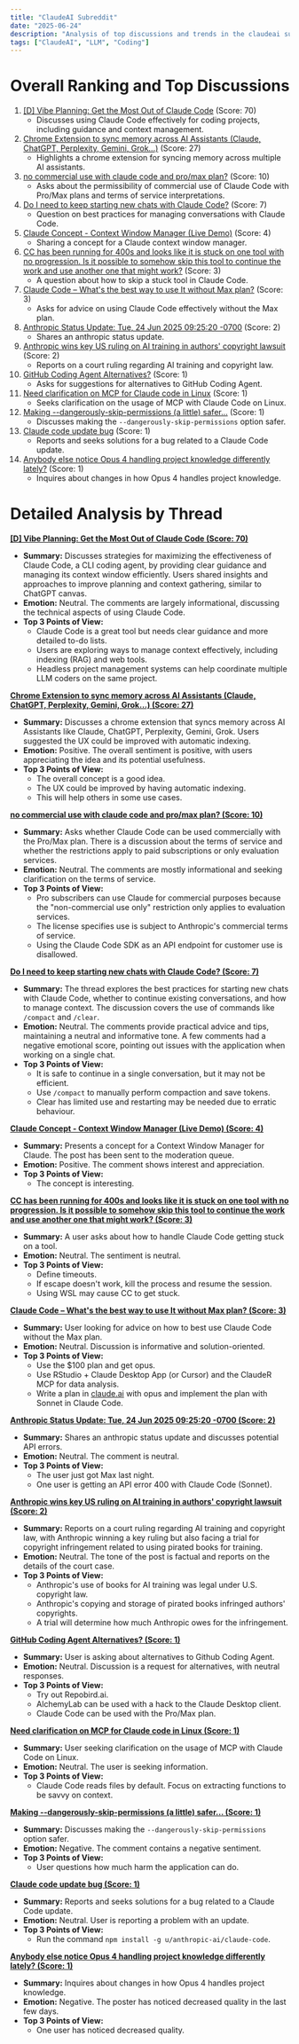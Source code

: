 ```yaml
---
title: "ClaudeAI Subreddit"
date: "2025-06-24"
description: "Analysis of top discussions and trends in the claudeai subreddit"
tags: ["ClaudeAI", "LLM", "Coding"]
---
```


# Overall Ranking and Top Discussions
1. [[D] Vibe Planning: Get the Most Out of Claude Code](https://v.redd.it/qamuh19ucw8f1) (Score: 70)
    * Discusses using Claude Code effectively for coding projects, including guidance and context management.
2. [Chrome Extension to sync memory across AI Assistants (Claude, ChatGPT, Perplexity, Gemini, Grok...)](https://v.redd.it/4halxd9r0x8f1) (Score: 27)
    *  Highlights a chrome extension for syncing memory across multiple AI assistants.
3. [no commercial use with claude code and pro/max plan?](https://www.reddit.com/r/ClaudeAI/comments/1ljigfd/no_commercial_use_with_claude_code_and_promax_plan/) (Score: 10)
    *  Asks about the permissibility of commercial use of Claude Code with Pro/Max plans and terms of service interpretations.
4. [Do I need to keep starting new chats with Claude Code?](https://www.reddit.com/r/ClaudeAI/comments/1ljk500/do_i_need_to_keep_starting_new_chats_with_claude/) (Score: 7)
    * Question on best practices for managing conversations with Claude Code.
5. [Claude Concept - Context Window Manager  (Live Demo)](https://v.redd.it/a943z81sdw8f1) (Score: 4)
    *  Sharing a concept for a Claude context window manager.
6. [CC has been running for 400s and looks like it is stuck on one tool with no progression. Is it possible to somehow skip this tool to continue the work and use another one that might work?](https://www.reddit.com/r/ClaudeAI/comments/1ljk5p1/cc_has_been_running_for_400s_and_looks_like_it_is/) (Score: 3)
    * A question about how to skip a stuck tool in Claude Code.
7. [Claude Code – What's the best way to use It without Max plan?](https://www.reddit.com/r/ClaudeAI/comments/1ljkc26/claude_code_whats_the_best_way_to_use_it_without/) (Score: 3)
    * Asks for advice on using Claude Code effectively without the Max plan.
8. [Anthropic Status Update: Tue, 24 Jun 2025 09:25:20 -0700](https://www.reddit.com/r/ClaudeAI/comments/1ljftdb/anthropic_status_update_tue_24_jun_2025_092520/) (Score: 2)
    * Shares an anthropic status update.
9. [Anthropic wins key US ruling on AI training in authors' copyright lawsuit](https://www.reuters.com/legal/litigation/anthropic-wins-key-ruling-ai-authors-copyright-lawsuit-2025-06-24/) (Score: 2)
    * Reports on a court ruling regarding AI training and copyright law.
10. [GitHub Coding Agent Alternatives?](https://www.reddit.com/r/ClaudeAI/comments/1ljf9kn/github_coding_agent_alternatives/) (Score: 1)
    * Asks for suggestions for alternatives to GitHub Coding Agent.
11. [Need clarification on MCP for Claude code in Linux](https://www.reddit.com/r/ClaudeAI/comments/1ljgm6u/need_clarification_on_mcp_for_claude_code_in_linux/) (Score: 1)
    * Seeks clarification on the usage of MCP with Claude Code on Linux.
12. [Making --dangerously-skip-permissions (a little) safer...](https://www.reddit.com/r/ClaudeAI/comments/1lji2jz/making_dangerouslyskippermissions_a_little_safer/) (Score: 1)
    * Discusses making the `--dangerously-skip-permissions` option safer.
13. [Claude code update bug](https://www.reddit.com/r/ClaudeAI/comments/1ljizjp/claude_code_update_bug/) (Score: 1)
    * Reports and seeks solutions for a bug related to a Claude Code update.
14. [Anybody else notice Opus 4 handling project knowledge differently lately?](https://www.reddit.com/r/ClaudeAI/comments/1ljk4qy/anybody_else_notice_opus_4_handling_project/) (Score: 1)
    * Inquires about changes in how Opus 4 handles project knowledge.

# Detailed Analysis by Thread
**[[D] Vibe Planning: Get the Most Out of Claude Code (Score: 70)](https://v.redd.it/qamuh19ucw8f1)**
*  **Summary:** Discusses strategies for maximizing the effectiveness of Claude Code, a CLI coding agent, by providing clear guidance and managing its context window efficiently. Users shared insights and approaches to improve planning and context gathering, similar to ChatGPT canvas.
*  **Emotion:** Neutral. The comments are largely informational, discussing the technical aspects of using Claude Code.
*  **Top 3 Points of View:**
    * Claude Code is a great tool but needs clear guidance and more detailed to-do lists.
    * Users are exploring ways to manage context effectively, including indexing (RAG) and web tools.
    *  Headless project management systems can help coordinate multiple LLM coders on the same project.

**[Chrome Extension to sync memory across AI Assistants (Claude, ChatGPT, Perplexity, Gemini, Grok...) (Score: 27)](https://v.redd.it/4halxd9r0x8f1)**
*  **Summary:** Discusses a chrome extension that syncs memory across AI Assistants like Claude, ChatGPT, Perplexity, Gemini, Grok. Users suggested the UX could be improved with automatic indexing.
*  **Emotion:** Positive. The overall sentiment is positive, with users appreciating the idea and its potential usefulness.
*  **Top 3 Points of View:**
    * The overall concept is a good idea.
    *  The UX could be improved by having automatic indexing.
    * This will help others in some use cases.

**[no commercial use with claude code and pro/max plan? (Score: 10)](https://www.reddit.com/r/ClaudeAI/comments/1ljigfd/no_commercial_use_with_claude_code_and_promax_plan/)**
*  **Summary:**  Asks whether Claude Code can be used commercially with the Pro/Max plan. There is a discussion about the terms of service and whether the restrictions apply to paid subscriptions or only evaluation services.
*  **Emotion:** Neutral. The comments are mostly informational and seeking clarification on the terms of service.
*  **Top 3 Points of View:**
    *  Pro subscribers can use Claude for commercial purposes because the "non-commercial use only" restriction only applies to evaluation services.
    *  The license specifies use is subject to Anthropic's commercial terms of service.
    *  Using the Claude Code SDK as an API endpoint for customer use is disallowed.

**[Do I need to keep starting new chats with Claude Code? (Score: 7)](https://www.reddit.com/r/ClaudeAI/comments/1ljk500/do_i_need_to_keep_starting_new_chats_with_claude/)**
*  **Summary:** The thread explores the best practices for starting new chats with Claude Code, whether to continue existing conversations, and how to manage context. The discussion covers the use of commands like `/compact` and `/clear`.
*  **Emotion:** Neutral. The comments provide practical advice and tips, maintaining a neutral and informative tone.  A few comments had a negative emotional score, pointing out issues with the application when working on a single chat.
*  **Top 3 Points of View:**
    * It is safe to continue in a single conversation, but it may not be efficient.
    *  Use `/compact` to manually perform compaction and save tokens.
    * Clear has limited use and restarting may be needed due to erratic behaviour.

**[Claude Concept - Context Window Manager  (Live Demo) (Score: 4)](https://v.redd.it/a943z81sdw8f1)**
*  **Summary:**  Presents a concept for a Context Window Manager for Claude. The post has been sent to the moderation queue.
*  **Emotion:** Positive.  The comment shows interest and appreciation.
*  **Top 3 Points of View:**
    * The concept is interesting.

**[CC has been running for 400s and looks like it is stuck on one tool with no progression. Is it possible to somehow skip this tool to continue the work and use another one that might work? (Score: 3)](https://www.reddit.com/r/ClaudeAI/comments/1ljk5p1/cc_has_been_running_for_400s_and_looks_like_it_is/)**
*  **Summary:** A user asks about how to handle Claude Code getting stuck on a tool.
*  **Emotion:** Neutral. The sentiment is neutral.
*  **Top 3 Points of View:**
    * Define timeouts.
    * If escape doesn't work, kill the process and resume the session.
    * Using WSL may cause CC to get stuck.

**[Claude Code – What's the best way to use It without Max plan? (Score: 3)](https://www.reddit.com/r/ClaudeAI/comments/1ljkc26/claude_code_whats_the_best_way_to_use_it_without/)**
*  **Summary:** User looking for advice on how to best use Claude Code without the Max plan.
*  **Emotion:** Neutral. Discussion is informative and solution-oriented.
*  **Top 3 Points of View:**
    * Use the $100 plan and get opus.
    * Use RStudio + Claude Desktop App (or Cursor) and the ClaudeR MCP for data analysis.
    * Write a plan in [claude.ai](http://claude.ai) with opus and implement the plan with Sonnet in Claude Code.

**[Anthropic Status Update: Tue, 24 Jun 2025 09:25:20 -0700 (Score: 2)](https://www.reddit.com/r/ClaudeAI/comments/1ljftdb/anthropic_status_update_tue_24_jun_2025_092520/)**
*  **Summary:** Shares an anthropic status update and discusses potential API errors.
*  **Emotion:** Neutral. The comment is neutral.
*  **Top 3 Points of View:**
    * The user just got Max last night.
    * One user is getting an API error 400 with Claude Code (Sonnet).

**[Anthropic wins key US ruling on AI training in authors' copyright lawsuit (Score: 2)](https://www.reuters.com/legal/litigation/anthropic-wins-key-ruling-ai-authors-copyright-lawsuit-2025-06-24/)**
*  **Summary:** Reports on a court ruling regarding AI training and copyright law, with Anthropic winning a key ruling but also facing a trial for copyright infringement related to using pirated books for training.
*  **Emotion:** Neutral. The tone of the post is factual and reports on the details of the court case.
*  **Top 3 Points of View:**
    * Anthropic's use of books for AI training was legal under U.S. copyright law.
    * Anthropic's copying and storage of pirated books infringed authors' copyrights.
    *  A trial will determine how much Anthropic owes for the infringement.

**[GitHub Coding Agent Alternatives? (Score: 1)](https://www.reddit.com/r/ClaudeAI/comments/1ljf9kn/github_coding_agent_alternatives/)**
*  **Summary:** User is asking about alternatives to Github Coding Agent.
*  **Emotion:** Neutral. Discussion is a request for alternatives, with neutral responses.
*  **Top 3 Points of View:**
    *  Try out Repobird.ai.
    *  AlchemyLab can be used with a hack to the Claude Desktop client.
    * Claude Code can be used with the Pro/Max plan.

**[Need clarification on MCP for Claude code in Linux (Score: 1)](https://www.reddit.com/r/ClaudeAI/comments/1ljgm6u/need_clarification_on_mcp_for_claude_code_in_linux/)**
*  **Summary:** User seeking clarification on the usage of MCP with Claude Code on Linux.
*  **Emotion:** Neutral. The user is seeking information.
*  **Top 3 Points of View:**
    *  Claude Code reads files by default. Focus on extracting functions to be savvy on context.

**[Making --dangerously-skip-permissions (a little) safer... (Score: 1)](https://www.reddit.com/r/ClaudeAI/comments/1lji2jz/making_dangerouslyskippermissions_a_little_safer/)**
*  **Summary:** Discusses making the `--dangerously-skip-permissions` option safer.
*  **Emotion:** Negative. The comment contains a negative sentiment.
*  **Top 3 Points of View:**
    * User questions how much harm the application can do.

**[Claude code update bug (Score: 1)](https://www.reddit.com/r/ClaudeAI/comments/1ljizjp/claude_code_update_bug/)**
*  **Summary:** Reports and seeks solutions for a bug related to a Claude Code update.
*  **Emotion:** Neutral. User is reporting a problem with an update.
*  **Top 3 Points of View:**
    * Run the command `npm install -g u/anthropic-ai/claude-code`.

**[Anybody else notice Opus 4 handling project knowledge differently lately? (Score: 1)](https://www.reddit.com/r/ClaudeAI/comments/1ljk4qy/anybody_else_notice_opus_4_handling_project/)**
*  **Summary:** Inquires about changes in how Opus 4 handles project knowledge.
*  **Emotion:** Negative. The poster has noticed decreased quality in the last few days.
*  **Top 3 Points of View:**
    * One user has noticed decreased quality.
